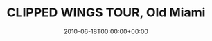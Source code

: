 ---
templateKey: event
guid: 0895368a-6eab-11ea-99c5-002590d1d1b0
date: 2010-06-18T00:00:00+00:00
eventTime: 'none'
title: CLIPPED WINGS TOUR, Old Miami
artist: CLIPPED WINGS TOUR
city: Detroit
venue: Old Miami
group: PPF House
guests: MAGNOLIUS, LEO37, USM
---